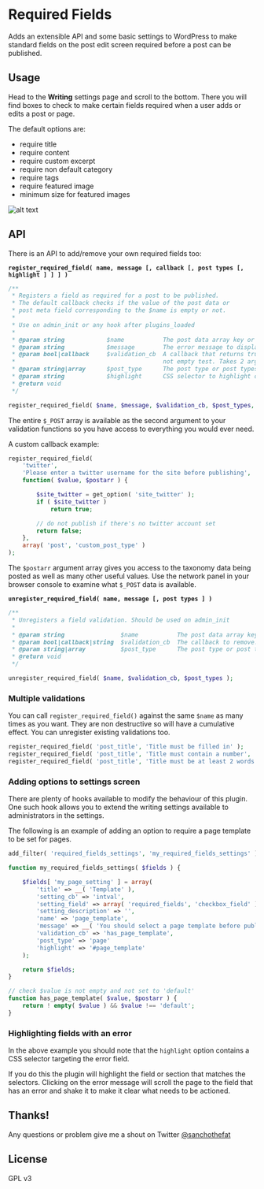 Required Fields
===============

Adds an extensible API and some basic settings to WordPress to make standard fields on the post edit screen required before a post can be published.

## Usage

Head to the **Writing** settings page and scroll to the bottom. There you will find boxes to check to make certain fields required when a user adds or edits a post or page.

The default options are:

* require title
* require content
* require custom excerpt
* require non default category
* require tags
* require featured image
* minimum size for featured images

![alt text](https://raw.github.com/interconnectit/required-fields/master/screenshot.png "Admin screenshot")

## API

There is an API to add/remove your own required fields too:

**`register_required_field( name, message [, callback [, post types [, highlight ] ] ] )`**

```php
/**
 * Registers a field as required for a post to be published.
 * The default callback checks if the value of the post data or
 * post meta field corresponding to the $name is empty or not.
 *
 * Use on admin_init or any hook after plugins_loaded
 *
 * @param string 			$name          	The post data array key or custom field key eg: 'post_title', 'my_meta_key'
 * @param string 			$message       	The error message to display if validation fails
 * @param bool|callback 	$validation_cb 	A callback that returns true if the field value is ok. If false defaults to a
 * 											not empty test. Takes 2 args, $value and $postarr
 * @param string|array 		$post_type     	The post type or post types to run the validation on
 * @param string 			$highlight 		CSS selector to highlight on validation fail eg. '#titlediv'
 * @return void
 */

register_required_field( $name, $message, $validation_cb, $post_types, $highlight );
```

The entire `$_POST` array is available as the second argument to your validation functions so you have
access to everything you would ever need.

A custom callback example:

```php
register_required_field(
	'twitter',
	'Please enter a twitter username for the site before publishing',
	function( $value, $postarr ) {

		$site_twitter = get_option( 'site_twitter' );
		if ( $site_twitter )
			return true;

		// do not publish if there's no twitter account set
		return false;
	},
	array( 'post', 'custom_post_type' )
);
```

The `$postarr` argument array gives you access to the taxonomy data being posted as well as many other
useful values. Use the network panel in your browser console to examine what `$_POST` data is available.

**`unregister_required_field( name, message [, post types ] )`**

```php
/**
 * Unregisters a field validation. Should be used on admin_init
 *
 * @param string 				$name          	The post data array key or custom field key eg: 'post_title', 'my_meta_key'
 * @param bool|callback|string 	$validation_cb 	The callback to remove. If false removes the default not empty check. If 'all' removes all validations for $name
 * @param string|array 			$post_type     	The post type or post types to remove the validation from
 * @return void
 */

unregister_required_field( $name, $validation_cb, $post_types );
```

### Multiple validations

You can call `register_required_field()` against the same `$name` as many times as you want. They are non
destructive so will have a cumulative effect. You can unregister existing validations too.

```php
register_required_field( 'post_title', 'Title must be filled in' );
register_required_field( 'post_title', 'Title must contain a number', 'check_for_number' );
register_required_field( 'post_title', 'Title must be at least 2 words', 'check_word_count' );
```

### Adding options to settings screen

There are plenty of hooks available to modify the behaviour of this plugin. One such hook allows you to
extend the writing settings available to administrators in the settings.

The following is an example of adding an option to require a page template to be set for pages.

```php
add_filter( 'required_fields_settings', 'my_required_fields_settings' );

function my_required_fields_settings( $fields ) {

	$fields[ 'my_page_setting' ] = array(
		'title' => __( 'Template' ), 										// The setting field label
		'setting_cb' => 'intval', 											// The setting field validation (see register_setting())
		'setting_field' => array( 'required_fields', 'checkbox_field' ), 	// A built in checkbox field
		'setting_description' => '',
		'name' => 'page_template',											// The $_POST field to check
		'message' => __( 'You should select a page template before publishing.' ),
		'validation_cb' => 'has_page_template', 							// custom validation callback
		'post_type' => 'page'												// post type for validation
		'highlight' => '#page_template' 									// CSS selector to highlight on fail
	);

	return $fields;
}

// check $value is not empty and not set to 'default'
function has_page_template( $value, $postarr ) {
	return ! empty( $value ) && $value !== 'default';
}
```

### Highlighting fields with an error

In the above example you should note that the `highlight` option contains a CSS selector targeting the error
field.

If you do this the plugin will highlight the field or section that matches the selectors. Clicking on the
error message will scroll the page to the field that has an error and shake it to make it clear what needs
to be actioned.

## Thanks!

Any questions or problem give me a shout on Twitter [@sanchothefat](https://twitter.com/sanchothefat)

## License

GPL v3

